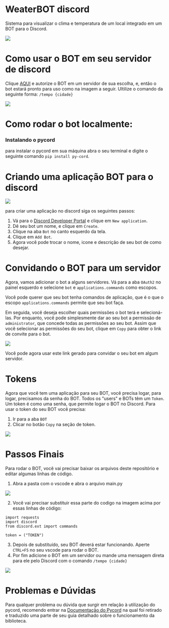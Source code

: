 # WeaterBOT discord
Sistema para visualizar o clima e temperatura de um local integrado em um BOT para o Discord.

![](https://cdn.discordapp.com/attachments/1150272954005979156/1150579030899302480/screenshot_weatherbot.png)

# Como usar o BOT em seu servidor de discord
Clique [AQUI](https://discord.com/api/oauth2/authorize?client_id=1150218107529469962&permissions=51200&scope=applications.commands%20bot
) e autorize o BOT em um servidor de sua escolha, e, então o bot estará pronto para uso como na imagem a seguir. Ultilize o comando da seguinte forma: ```/tempo {cidade}```

![](https://cdn.discordapp.com/attachments/1150272954005979156/1150588427436302366/teste.png)

# Como rodar o bot localmente:

### Instalando o pycord
para instalar o pycord em sua máquina abra o seu terminal e digite o seguinte comando
```pip install py-cord```.

# Criando uma aplicação BOT para o discord

![](https://gblobscdn.gitbook.com/assets%2F-MjPk-Yu4sOq8KGrr_yG%2F-MjdW3OQnwUhacopqSWw%2F-Mjd_-mxrJCrzmaXrAg8%2Fimage.png?alt=media&token=b8e2ae6c-2290-4d37-ad7c-eb412f3fb00e)

para criar uma aplicação no discord siga os seguintes passos:
1. Vá para o [Discord Developer Portal](https://discord.com/developers/applications) e clique em ```New application```.
2. Dê seu bot um nome, e clique em ```Create```.
3. Clique na aba ```Bot``` no canto esquerdo da tela.
4. Clique em ```Add Bot```.
5. Agora você pode trocar o nome, icone e descrição de seu bot de como desejar.

# Convidando o BOT para um servidor

Agora, vamos adicionar o bot a alguns servidores. Vá para a aba ```OAuth2``` no painel esquerdo e selecione ```bot``` e ```applications.commands``` como escopos.

Você pode querer que seu bot tenha comandos de aplicação, que é o que o escopo ```applications.commands``` permite que seu bot faça.

Em seguida, você deseja escolher quais permissões o bot terá e selecioná-las. Por enquanto, você pode simplesmente dar ao seu bot a permissão de ```administrator```, que concede todas as permissões ao seu bot. Assim que você selecionar as permissões do seu bot, clique em ```Copy``` para obter o link de convite para o bot.

![](https://gblobscdn.gitbook.com/assets%2F-MjPk-Yu4sOq8KGrr_yG%2F-Mk6tNY3LfDkjd6pqdpL%2F-Mk6tkdpddEWoa2jczZk%2Fimage.png?alt=media&token=52c8a29f-a798-48f8-a8c7-4ecca2681f79)

Você pode agora usar este link gerado para convidar o seu bot em algum servidor.

# Tokens

Agora que você tem uma aplicação para seu BOT, você precisa logar, para logar, precisamos da senha do BOT. Todos os "users" e BOTs têm um ```Token```. Um token é como uma senha, que permite logar o BOT no Discord.
Para usar o token do seu BOT você precisa:

1. Ir para a aba ```BOT```
2. Clicar no botão ```Copy``` na seção de token.

![](https://gblobscdn.gitbook.com/assets%2F-MjPk-Yu4sOq8KGrr_yG%2F-MjdbU12JISJorAZxrKH%2F-MjdbpUsapzb5n15Po5P%2Fimage.png?alt=media&token=118e259f-940a-4f6c-b3a3-c29f3a54100d)

# Passos Finais

Para rodar o BOT, você vai precisar baixar os arquivos deste repositório e editar algumas linhas de código.
1. Abra a pasta com o vscode e abra o arquivo main.py

![](https://media.discordapp.net/attachments/1150272954005979156/1150586332717006858/image.png)

2. Você vai precisar substituir essa parte do codigo na imagem acima por essas linhas de código:

```
import requests
import discord
from discord.ext import commands

token = ("TOKEN")
```
3. Depois de substituído, seu BOT deverá estar funcionando. Aperte ```CTRL+F5``` no seu vscode para rodar o BOT.
4. Por fim adicione o BOT em um servidor ou mande uma mensagem direta para ele pelo Discord com o comando ```/tempo {cidade}```

![](https://cdn.discordapp.com/attachments/1150272954005979156/1150588427436302366/teste.png)

# Problemas e Dúvidas

Para qualquer problema ou dúvida que surgir em relação à utilização do pycord, recomendo entrar na [Documentação do Pycord](https://docs.pycord.dev/en/stable/index.html) na qual foi retirado e traduzido uma parte de seu guia detalhado sobre o funcionamento da biblioteca.
